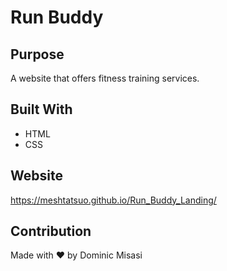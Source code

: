# Run Buddy

## Purpose

A website that offers fitness training services.

## Built With

- HTML
- CSS

## Website

https://meshtatsuo.github.io/Run_Buddy_Landing/

## Contribution

Made with ❤️ by Dominic Misasi
